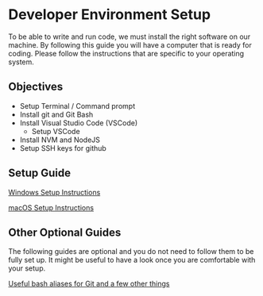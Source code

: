 # Developer Environment Setup

To be able to write and run code, we must install the right software on our machine. By following this guide you will have a computer that is ready for coding. Please follow the instructions that are specific to your operating system.

## Objectives

- Setup Terminal / Command prompt
- Install git and Git Bash
- Install Visual Studio Code (VSCode)
  - Setup VSCode
- Install NVM and NodeJS
- Setup SSH keys for github

## Setup Guide

[Windows Setup Instructions](windows-setup-instructions.md)

[macOS Setup Instructions](macOS-setup-instructions.md)

## Other Optional Guides

The following guides are optional and you do not need to follow them to be fully set up. It might be useful to have a look once you are comfortable with your setup.

[Useful bash aliases for Git and a few other things](git-aliases.md)
